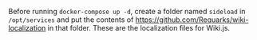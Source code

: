 Before running ` docker-compose up -d `, create a folder named ` sideload ` in ` /opt/services ` and put the contents of https://github.com/Requarks/wiki-localization in that folder. These are the localization files for Wiki.js.

